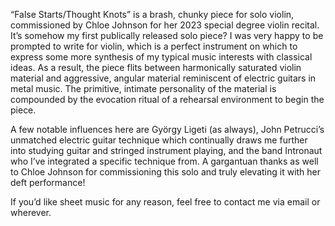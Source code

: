“False Starts/Thought Knots” is a brash, chunky piece for solo violin, commissioned by Chloe Johnson for her 2023 special degree violin recital. It’s somehow my first publically released solo piece? I was very happy to be prompted to write for violin, which is a perfect instrument on which to express some more synthesis of my typical music interests with classical ideas. As a result, the piece flits between harmonically saturated violin material and aggressive, angular material reminiscent of electric guitars in metal music. The primitive, intimate personality of the material is compounded by the evocation ritual of a rehearsal environment to begin the piece.

A few notable influences here are György Ligeti (as always), John Petrucci’s unmatched electric guitar technique which continually draws me further into studying guitar and stringed instrument playing, and the band Intronaut who I’ve integrated a specific technique from. A gargantuan thanks as well to Chloe Johnson for commissioning this solo and truly elevating it with her deft performance!

If you’d like sheet music for any reason, feel free to contact me via email or wherever.